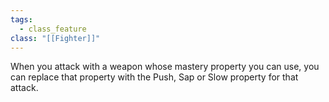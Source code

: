 ```yaml
---
tags:
  - class_feature
class: "[[Fighter]]"
---
```

When you attack with a weapon whose mastery property you can use, you can replace that property with the Push, Sap or Slow property for that attack.
